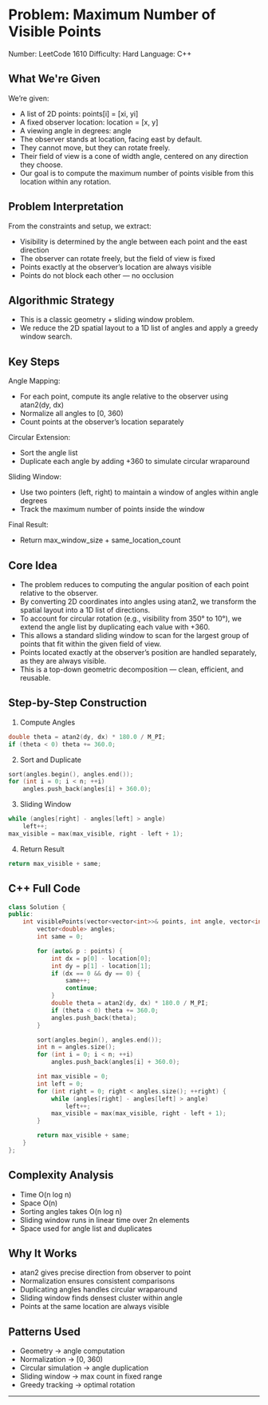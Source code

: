 # Problem: Maximum Number of Visible Points
Number: LeetCode 1610
Difficulty: Hard Language: C++

## What We're Given
We’re given:

- A list of 2D points: points[i] = [xi, yi]
- A fixed observer location: location = [x, y]
- A viewing angle in degrees: angle
- The observer stands at location, facing east by default.
- They cannot move, but they can rotate freely. 
- Their field of view is a cone of width angle, centered on any direction they choose. 
- Our goal is to compute the maximum number of points visible from this location within any rotation.

## Problem Interpretation
From the constraints and setup, we extract:

- Visibility is determined by the angle between each point and the east direction
- The observer can rotate freely, but the field of view is fixed
- Points exactly at the observer’s location are always visible
- Points do not block each other — no occlusion

## Algorithmic Strategy
- This is a classic geometry + sliding window problem. 
- We reduce the 2D spatial layout to a 1D list of angles and apply a greedy window search.

## Key Steps
 Angle Mapping:
- For each point, compute its angle relative to the observer using atan2(dy, dx)
- Normalize all angles to [0, 360)
- Count points at the observer’s location separately

Circular Extension:
- Sort the angle list
- Duplicate each angle by adding +360 to simulate circular wraparound

Sliding Window:
- Use two pointers (left, right) to maintain a window of angles within angle degrees
- Track the maximum number of points inside the window

Final Result:
- Return max_window_size + same_location_count

## Core Idea
- The problem reduces to computing the angular position of each point relative to the observer. 
- By converting 2D coordinates into angles using atan2, we transform the spatial layout into a 1D list of directions. 
- To account for circular rotation (e.g., visibility from 350° to 10°), we extend the angle list by duplicating each value with +360. 
- This allows a standard sliding window to scan for the largest group of points that fit within the given field of view. 
- Points located exactly at the observer’s position are handled separately, as they are always visible.
- This is a top-down geometric decomposition — clean, efficient, and reusable.

## Step-by-Step Construction
1. Compute Angles
```cpp
double theta = atan2(dy, dx) * 180.0 / M_PI;
if (theta < 0) theta += 360.0;
```

2. Sort and Duplicate
   
```cpp
sort(angles.begin(), angles.end());
for (int i = 0; i < n; ++i)
    angles.push_back(angles[i] + 360.0);
   ```

3. Sliding Window
```cpp
while (angles[right] - angles[left] > angle)
    left++;
max_visible = max(max_visible, right - left + 1);
```

4. Return Result
```cpp
return max_visible + same;
```

## C++ Full Code
```cpp
class Solution {
public:
    int visiblePoints(vector<vector<int>>& points, int angle, vector<int>& location) {
        vector<double> angles;
        int same = 0;

        for (auto& p : points) {
            int dx = p[0] - location[0];
            int dy = p[1] - location[1];
            if (dx == 0 && dy == 0) {
                same++;
                continue;
            }
            double theta = atan2(dy, dx) * 180.0 / M_PI;
            if (theta < 0) theta += 360.0;
            angles.push_back(theta);
        }

        sort(angles.begin(), angles.end());
        int n = angles.size();
        for (int i = 0; i < n; ++i)
            angles.push_back(angles[i] + 360.0);

        int max_visible = 0;
        int left = 0;
        for (int right = 0; right < angles.size(); ++right) {
            while (angles[right] - angles[left] > angle)
                left++;
            max_visible = max(max_visible, right - left + 1);
        }

        return max_visible + same;
    }
};
  ```

 
##  Complexity Analysis

- Time	O(n log n)
- Space	O(n)
- Sorting angles takes O(n log n)
- Sliding window runs in linear time over 2n elements
- Space used for angle list and duplicates

## Why It Works

- atan2 gives precise direction from observer to point
- Normalization ensures consistent comparisons
- Duplicating angles handles circular wraparound
- Sliding window finds densest cluster within angle
- Points at the same location are always visible

## Patterns Used
- Geometry → angle computation
- Normalization → [0, 360)
- Circular simulation → angle duplication
- Sliding window → max count in fixed range
- Greedy tracking → optimal rotation



---
